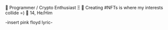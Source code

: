 💾 Programmer / Crypto Enthusiast Ξ
🐤 Creating #NFTs is where my interests collide =)
👤 14, He/Him

-insert pink floyd lyric-
<!---
jumbledFox/jumbledFox is a ✨ special ✨ repository because its `README.md` (this file) appears on your GitHub profile.
You can click the Preview link to take a look at your changes.
Wow
--->

